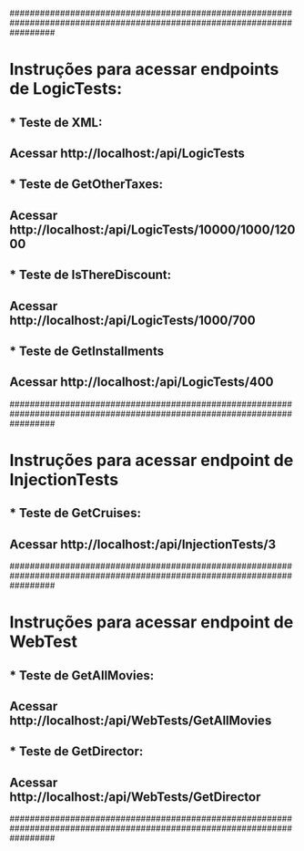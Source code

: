 #########################################################################################################################

# Instruções para acessar endpoints de LogicTests:  

## * Teste de XML: 
## Acessar http://localhost:<port>/api/LogicTests
 
## * Teste de GetOtherTaxes: 
## Acessar http://localhost:<port>/api/LogicTests/10000/1000/12000
		
## * Teste de IsThereDiscount:
## Acessar http://localhost:<port>/api/LogicTests/1000/700

## * Teste de GetInstallments
## Acessar http://localhost:<port>/api/LogicTests/400

#########################################################################################################################

#  Instruções para acessar endpoint de InjectionTests  

## * Teste de GetCruises:

## Acessar http://localhost:<port>/api/InjectionTests/3

#########################################################################################################################

#  Instruções para acessar endpoint de WebTest

## * Teste de GetAllMovies:

## Acessar http://localhost:<port>/api/WebTests/GetAllMovies

## * Teste de GetDirector:

## Acessar http://localhost:<port>/api/WebTests/GetDirector

#########################################################################################################################